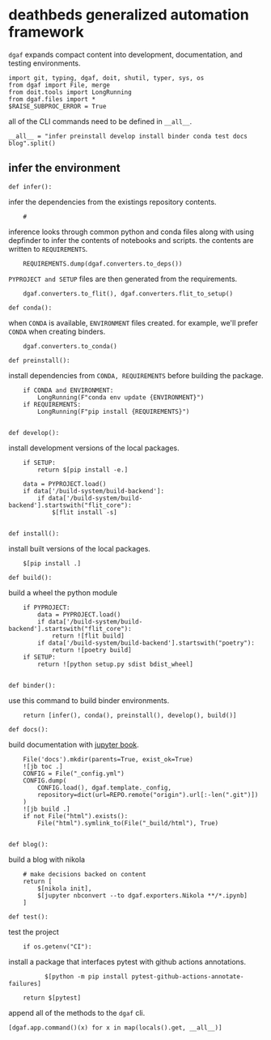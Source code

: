 # deathbeds generalized automation framework

`dgaf` expands compact content into development, documentation, and testing environments.

    import git, typing, dgaf, doit, shutil, typer, sys, os
    from dgaf import File, merge
    from doit.tools import LongRunning
    from dgaf.files import *
    $RAISE_SUBPROC_ERROR = True

all of the CLI commands need to be defined in `__all__`.

    __all__ = "infer preinstall develop install binder conda test docs blog".split()

## infer the environment

    def infer():

infer the dependencies from the existings repository contents. 

        #

inference looks through common python and conda files along with using depfinder to infer the contents of notebooks and scripts. the contents are written to `REQUIREMENTS`.

        REQUIREMENTS.dump(dgaf.converters.to_deps())

`PYPROJECT and SETUP` files are then generated from the requirements.

        dgaf.converters.to_flit(), dgaf.converters.flit_to_setup()

    def conda():

when `CONDA` is available, `ENVIRONMENT` files created. for example, we'll prefer `CONDA` when creating binders.

        dgaf.converters.to_conda()

    def preinstall():

install dependencies from `CONDA, REQUIREMENTS` before building the package.

        if CONDA and ENVIRONMENT:
            LongRunning(F"conda env update {ENVIRONMENT}")
        if REQUIREMENTS:
            LongRunning(F"pip install {REQUIREMENTS}")

        
    def develop():

install development versions of the local packages.

        if SETUP:
            return $[pip install -e.]

        data = PYPROJECT.load()
        if data['/build-system/build-backend']:
            if data['/build-system/build-backend'].startswith("flit_core"):
                $[flit install -s]
        

    def install():

install built versions of the local packages.

        $[pip install .]

    def build():

build a wheel the python module

        if PYPROJECT:
            data = PYPROJECT.load()
            if data['/build-system/build-backend'].startswith("flit_core"):
                return ![flit build]
            if data['/build-system/build-backend'].startswith("poetry"):
                return ![poetry build]
        if SETUP:
            return ![python setup.py sdist bdist_wheel]


    def binder():

use this command to build binder environments.

        return [infer(), conda(), preinstall(), develop(), build()]

    def docs():

build documentation with [jupyter book].

        File('docs').mkdir(parents=True, exist_ok=True)
        ![jb toc .]
        CONFIG = File("_config.yml")
        CONFIG.dump(
            CONFIG.load(), dgaf.template._config,
            repository=dict(url=REPO.remote("origin").url[:-len(".git")])
        )
        ![jb build .]
        if not File("html").exists():
            File("html").symlink_to(File("_build/html"), True)


    def blog():
        
build a blog with nikola

        # make decisions backed on content
        return [
            $[nikola init],
            $[jupyter nbconvert --to dgaf.exporters.Nikola **/*.ipynb]
        ]

    def test():

test the project

        if os.getenv("CI"):

install a package that interfaces pytest with github actions annotations.

              $[python -m pip install pytest-github-actions-annotate-failures]

        return $[pytest]
        

append all of the methods to the `dgaf` cli.

    [dgaf.app.command()(x) for x in map(locals().get, __all__)]

[`flit`]: #
[`poetry`]: #
[jupyter book]: #